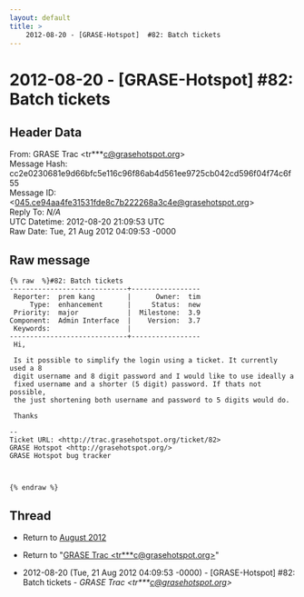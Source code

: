 ```yaml
---
layout: default
title: >
    2012-08-20 - [GRASE-Hotspot]  #82: Batch tickets
---
```


# 2012-08-20 - [GRASE-Hotspot]  #82: Batch tickets

## Header Data

From: GRASE Trac \<tr***c@grasehotspot.org\><br>
Message Hash: cc2e0230681e9d66bfc5e116c96f86ab4d561ee9725cb042cd596f04f74c6f55<br>
Message ID: \<045.ce94aa4fe31531fde8c7b222268a3c4e@grasehotspot.org\><br>
Reply To: _N/A_<br>
UTC Datetime: 2012-08-20 21:09:53 UTC<br>
Raw Date: Tue, 21 Aug 2012 04:09:53 -0000<br>

## Raw message

```
{% raw  %}#82: Batch tickets
-----------------------------+-----------------
 Reporter:  prem kang        |      Owner:  tim
     Type:  enhancement      |     Status:  new
 Priority:  major            |  Milestone:  3.9
Component:  Admin Interface  |    Version:  3.7
 Keywords:                   |
-----------------------------+-----------------
 Hi,

 Is it possible to simplify the login using a ticket. It currently used a 8
 digit username and 8 digit password and I would like to use ideally a
 fixed username and a shorter (5 digit) password. If thats not possible,
 the just shortening both username and password to 5 digits would do.

 Thanks

-- 
Ticket URL: <http://trac.grasehotspot.org/ticket/82>
GRASE Hotspot <http://grasehotspot.org/>
GRASE Hotspot bug tracker



{% endraw %}
```

## Thread

+ Return to [August 2012](/archive/2012/08)

+ Return to "[GRASE Trac <tr***c<span>@</span>grasehotspot.org>](/authors/tr___c_at_grasehotspot_org)"

+ 2012-08-20 (Tue, 21 Aug 2012 04:09:53 -0000) - [GRASE-Hotspot]  #82: Batch tickets - _GRASE Trac \<tr***c@grasehotspot.org\>_

